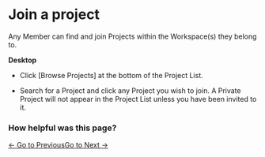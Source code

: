 # Join a project

 Any Member can find and join Projects within the Workspace(s) they belong to.



**Desktop** 

* Click [Browse Projects] at the bottom of the Project List.


* Search for a Project and click any Project you wish to join.
  A Private Project will not appear in the Project List unless you have been invited to it.

 ### How helpful was this page?

 [← Go to Previous](https://help.swit.io/feature/1902180848368yzcXmP/1902280741501QZkfz2)[Go to Next →](https://help.swit.io/feature/1902180848368yzcXmP/1902280741511MLXhaL) 